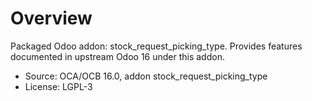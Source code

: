 # Overview

Packaged Odoo addon: stock_request_picking_type. Provides features documented in upstream Odoo 16 under this addon.

- Source: OCA/OCB 16.0, addon stock_request_picking_type
- License: LGPL-3
